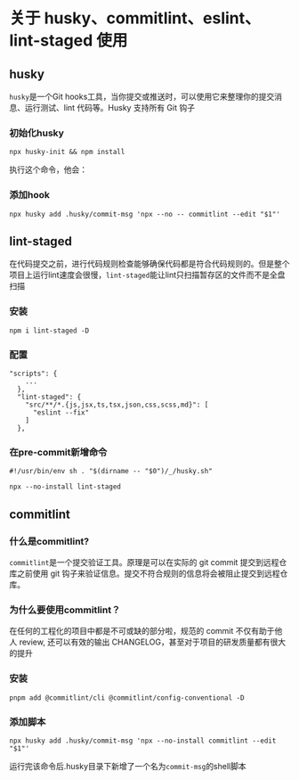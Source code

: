 # 关于 husky、commitlint、eslint、lint-staged 使用

## husky

`husky`是一个Git hooks工具，当你提交或推送时，可以使用它来整理你的提交消息、运行测试、lint 代码等。Husky 支持所有 Git 钩子


### 初始化husky
```
npx husky-init && npm install
```
执行这个命令，他会：

### 添加hook

```
npx husky add .husky/commit-msg 'npx --no -- commitlint --edit "$1"'
```


## lint-staged
在代码提交之前，进行代码规则检查能够确保代码都是符合代码规则的。但是整个项目上运行lint速度会很慢，`lint-staged`能让lint只扫描暂存区的文件而不是全盘扫描

### 安装
```
npm i lint-staged -D
```

### 配置

```
"scripts": {
    ...
  },
  "lint-staged": {
    "src/**/*.{js,jsx,ts,tsx,json,css,scss,md}": [
      "eslint --fix"
    ]
  },
```

### 在pre-commit新增命令

```
#!/usr/bin/env sh . "$(dirname -- "$0")/_/husky.sh"

npx --no-install lint-staged
```

## commitlint

### 什么是commitlint?
`commitlint`是一个提交验证工具。原理是可以在实际的 git commit 提交到远程仓库之前使用 git 钩子来验证信息。提交不符合规则的信息将会被阻止提交到远程仓库。

### 为什么要使用commitlint？
在任何的工程化的项目中都是不可或缺的部分啦，规范的 commit 不仅有助于他人 review, 还可以有效的输出 CHANGELOG，甚至对于项目的研发质量都有很大的提升

### 安装
```
pnpm add @commitlint/cli @commitlint/config-conventional -D
```

### 添加脚本
```
npx husky add .husky/commit-msg 'npx --no-install commitlint --edit "$1"'
```

运行完该命令后.husky目录下新增了一个名为`commit-msg`的shell脚本
